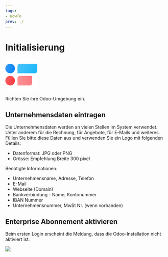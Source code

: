 ```yaml
---
tags:
- HowTo
prev: ./
---
```

# Initialisierung
![icons_odoo_survey](assets/icons_odoo_survey.png)

Richten Sie ihre Odoo-Umgebung ein.

## Unternehmensdaten eintragen

Die Unternehmensdaten werden an vielen Stellen im System verwendet. Unter anderem für die Rechnung, für Angebote, für E-Mails und weiteres. Füllen Sie bitte diese Daten aus und verwenden Sie ein Logo mit folgenden Details:
* Datenformat: JPG oder PNG
* Grösse: Empfehlung Breite 300 pixel

Benötigte Informationen:
* Unternehmensname, Adresse, Telefon
* E-Mail
* Webseite (Domain)
* Bankverbindung - Name, Kontonummer
* IBAN Nummer
* Unternehmensnummer, MwSt Nr. (wenn vorhanden)

## Enterprise Abonnement aktivieren

Beim ersten Login erscheint die Meldung, dass die Odoo-Installation nicht aktiviert ist. 

![](assets/Intialisierung%20Odoo%20Enterprise%20aktivieren.png)


